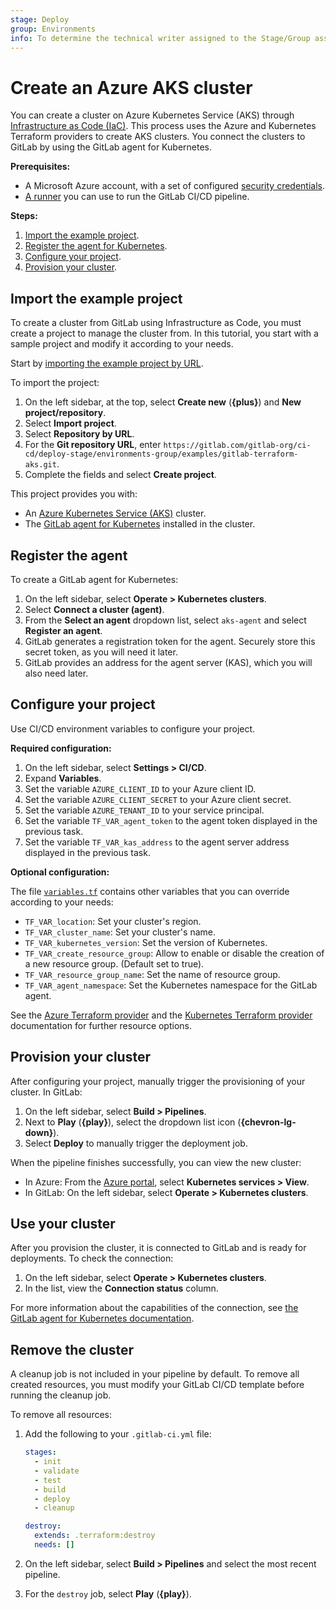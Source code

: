 ```yaml
---
stage: Deploy
group: Environments
info: To determine the technical writer assigned to the Stage/Group associated with this page, see https://about.gitlab.com/handbook/product/ux/technical-writing/#assignments
---
```


# Create an Azure AKS cluster

You can create a cluster on Azure Kubernetes Service (AKS) through
[Infrastructure as Code (IaC)](../../index.md). This process uses the Azure and
Kubernetes Terraform providers to create AKS clusters. You connect the clusters to GitLab
by using the GitLab agent for Kubernetes.

**Prerequisites:**

- A Microsoft Azure account, with a set of configured
  [security credentials](https://learn.microsoft.com/en-us/cli/azure/authenticate-azure-cli).
- [A runner](https://docs.gitlab.com/runner/install/) you can use to run the GitLab CI/CD pipeline.

**Steps:**

1. [Import the example project](#import-the-example-project).
1. [Register the agent for Kubernetes](#register-the-agent).
1. [Configure your project](#configure-your-project).
1. [Provision your cluster](#provision-your-cluster).

## Import the example project

To create a cluster from GitLab using Infrastructure as Code, you must
create a project to manage the cluster from. In this tutorial, you start with
a sample project and modify it according to your needs.

Start by [importing the example project by URL](../../../project/import/repo_by_url.md).

To import the project:

1. On the left sidebar, at the top, select **Create new** (**{plus}**) and **New project/repository**.
1. Select **Import project**.
1. Select **Repository by URL**.
1. For the **Git repository URL**, enter `https://gitlab.com/gitlab-org/ci-cd/deploy-stage/environments-group/examples/gitlab-terraform-aks.git`.
1. Complete the fields and select **Create project**.

This project provides you with:

- An [Azure Kubernetes Service (AKS)](https://gitlab.com/gitlab-org/ci-cd/deploy-stage/environments-group/examples/gitlab-terraform-aks/-/blob/main/aks.tf) cluster.
- The [GitLab agent for Kubernetes](https://gitlab.com/gitlab-org/ci-cd/deploy-stage/environments-group/examples/gitlab-terraform-aks/-/blob/main/agent.tf) installed in the cluster.

## Register the agent

To create a GitLab agent for Kubernetes:

1. On the left sidebar, select **Operate > Kubernetes clusters**.
1. Select **Connect a cluster (agent)**.
1. From the **Select an agent** dropdown list, select `aks-agent` and select **Register an agent**.
1. GitLab generates a registration token for the agent. Securely store this secret token, as you will need it later.
1. GitLab provides an address for the agent server (KAS), which you will also need later.

## Configure your project

Use CI/CD environment variables to configure your project.

**Required configuration:**

1. On the left sidebar, select **Settings > CI/CD**.
1. Expand **Variables**.
1. Set the variable `AZURE_CLIENT_ID` to your Azure client ID.
1. Set the variable `AZURE_CLIENT_SECRET` to your Azure client secret.
1. Set the variable `AZURE_TENANT_ID` to your service principal.
1. Set the variable `TF_VAR_agent_token` to the agent token displayed in the previous task.
1. Set the variable `TF_VAR_kas_address` to the agent server address displayed in the previous task.

**Optional configuration:**

The file [`variables.tf`](https://gitlab.com/gitlab-org/ci-cd/deploy-stage/environments-group/examples/gitlab-terraform-aks/-/blob/main/variables.tf)
contains other variables that you can override according to your needs:

- `TF_VAR_location`: Set your cluster's region.
- `TF_VAR_cluster_name`: Set your cluster's name.
- `TF_VAR_kubernetes_version`: Set the version of Kubernetes.
- `TF_VAR_create_resource_group`: Allow to enable or disable the creation of a new resource group. (Default set to true).
- `TF_VAR_resource_group_name`: Set the name of resource group.
- `TF_VAR_agent_namespace`: Set the Kubernetes namespace for the GitLab agent.

See the [Azure Terraform provider](https://registry.terraform.io/providers/hashicorp/azurerm/latest/docs) and the [Kubernetes Terraform provider](https://registry.terraform.io/providers/hashicorp/kubernetes/latest/docs) documentation for further resource options.

## Provision your cluster

After configuring your project, manually trigger the provisioning of your cluster. In GitLab:

1. On the left sidebar, select **Build > Pipelines**.
1. Next to **Play** (**{play}**), select the dropdown list icon (**{chevron-lg-down}**).
1. Select **Deploy** to manually trigger the deployment job.

When the pipeline finishes successfully, you can view the new cluster:

- In Azure: From the [Azure portal](https://portal.azure.com/#home), select **Kubernetes services > View**.
- In GitLab: On the left sidebar, select **Operate > Kubernetes clusters**.

## Use your cluster

After you provision the cluster, it is connected to GitLab and is ready for deployments. To check the connection:

1. On the left sidebar, select **Operate > Kubernetes clusters**.
1. In the list, view the **Connection status** column.

For more information about the capabilities of the connection, see [the GitLab agent for Kubernetes documentation](../index.md).

## Remove the cluster

A cleanup job is not included in your pipeline by default. To remove all created resources, you
must modify your GitLab CI/CD template before running the cleanup job.

To remove all resources:

1. Add the following to your `.gitlab-ci.yml` file:

   ```yaml
   stages:
     - init
     - validate
     - test
     - build
     - deploy
     - cleanup

   destroy:
     extends: .terraform:destroy
     needs: []
   ```

1. On the left sidebar, select **Build > Pipelines** and select the most recent pipeline.
1. For the `destroy` job, select **Play** (**{play}**).
